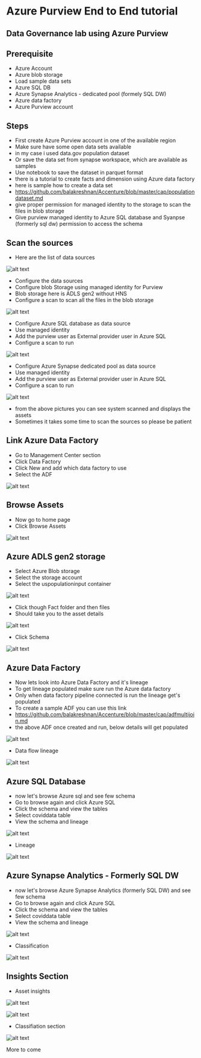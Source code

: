 # Azure Purview End to End tutorial

## Data Governance lab using Azure Purview

## Prerequisite

- Azure Account
- Azure blob storage
- Load sample data sets
- Azure SQL DB
- Azure Synapse Analytics  - dedicated pool (formely SQL DW)
- Azure data factory
- Azure Purview account

## Steps

- First create Azure Purview account in one of the available region
- Make sure have some open data sets available
- in my case i used data.gov population dataset
- Or save the data set from synapse workspace, which are available as samples
- Use notebook to save the dataset in parquet format
- there is a tutorial to create facts and dimension using Azure data factory
- here is sample how to create a data set
- https://github.com/balakreshnan/Accenture/blob/master/cap/populationdataset.md
- give proper permission for managed identity to the storage to scan the files in blob storage
- Give purview managed identity to Azure SQL database and Syanpse (formerly sql dw) permission to access the schema

## Scan the sources

- Here are the list of data sources

![alt text](https://github.com/balakreshnan/azurepurview/blob/main/images/purview1.jpg "Purview")

- Configure the data sources
- Configure blob Storage using managed identity for Purview
- Blob storage here is ADLS gen2 without HNS
- Configure a scan to scan all the files in the blob storage

![alt text](https://github.com/balakreshnan/azurepurview/blob/main/images/purviewblob.jpg "Purview")

- Configure Azure SQL database as data source
- Use managed identity
- Add the purview user as External provider user in Azure SQL
- Configure a scan to run 

![alt text](https://github.com/balakreshnan/azurepurview/blob/main/images/purviewsql.jpg "Purview")

- Configure Azure Synapse dedicated pool as data source
- Use managed identity
- Add the purview user as External provider user in Azure SQL
- Configure a scan to run 

![alt text](https://github.com/balakreshnan/azurepurview/blob/main/images/purviewsynapse.jpg "Purview")

- from the above pictures you can see system scanned and displays the assets
- Sometimes it takes some time to scan the sources so please be patient

## Link Azure Data Factory

- Go to Management Center section
- Click Data Factory
- Click New and add which data factory to use
- Select the ADF

![alt text](https://github.com/balakreshnan/azurepurview/blob/main/images/purviewadf.jpg "Purview")

## Browse Assets

- Now go to home page
- Click Browse Assets

![alt text](https://github.com/balakreshnan/azurepurview/blob/main/images/browseassets1.jpg "Purview")

## Azure ADLS gen2 storage

- Select Azure Blob storage
- Select the storage account
- Select the uspopulationinput container

![alt text](https://github.com/balakreshnan/azurepurview/blob/main/images/browseassets2.jpg "Purview")

- Click though Fact folder and then files
- Should take you to the asset details

![alt text](https://github.com/balakreshnan/azurepurview/blob/main/images/browseassets3.jpg "Purview")

- Click Schema

![alt text](https://github.com/balakreshnan/azurepurview/blob/main/images/browseassets4.jpg "Purview")

## Azure Data Factory

- Now lets look into Azure Data Factory and it's lineage
- To get lineage populated make sure run the Azure data factory
- Only when data factory pipeline connected is run the lineage get's populated
- To create a sample ADF you can use this link
- https://github.com/balakreshnan/Accenture/blob/master/cap/adfmultijoin.md
- the above ADF once created and run, below details will get populated

![alt text](https://github.com/balakreshnan/azurepurview/blob/main/images/browseassets5.jpg "Purview")

- Data flow lineage

![alt text](https://github.com/balakreshnan/azurepurview/blob/main/images/browseassets10.jpg "Purview")

## Azure SQL Database

- now let's browse Azure sql and see few schema
- Go to browse again and click Azure SQL
- Click the schema and view the tables
- Select coviddata table
- View the schema and lineage

![alt text](https://github.com/balakreshnan/azurepurview/blob/main/images/browseassets6.jpg "Purview")

- Lineage

![alt text](https://github.com/balakreshnan/azurepurview/blob/main/images/browseassets7.jpg "Purview")

## Azure Synapse Analytics - Formerly SQL DW

- now let's browse Azure Synapse Analytics (formerly SQL DW) and see few schema
- Go to browse again and click Azure SQL
- Click the schema and view the tables
- Select coviddata table
- View the schema and lineage

![alt text](https://github.com/balakreshnan/azurepurview/blob/main/images/browseassets8.jpg "Purview")

- Classification

![alt text](https://github.com/balakreshnan/azurepurview/blob/main/images/browseassets9.jpg "Purview")

## Insights Section

- Asset insights

![alt text](https://github.com/balakreshnan/azurepurview/blob/main/images/insightsassets1.jpg "Purview")

![alt text](https://github.com/balakreshnan/azurepurview/blob/main/images/insightsassets2.jpg "Purview")

- Classifiation section

![alt text](https://github.com/balakreshnan/azurepurview/blob/main/images/insightsclassification.jpg "Purview")

More to come